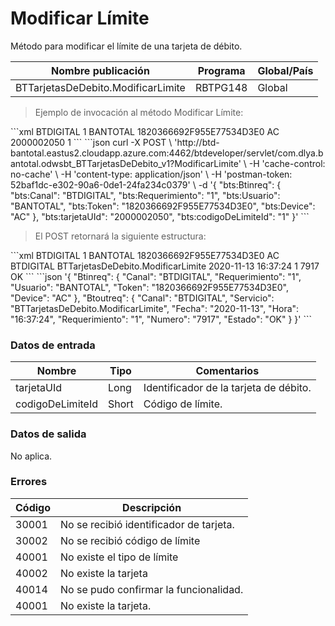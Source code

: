 # Modificar Límite 

Método para modificar el límite de una tarjeta de débito. 

Nombre publicación | Programa | Global/País 
--------- | ----------- | ----------- 
BTTarjetasDeDebito.ModificarLimite | RBTPG148 | Global 

> Ejemplo de invocación al método Modificar Límite: 

<code-group> 
<code-block title="XML" active> 
```xml 
<soapenv:Envelope xmlns:soapenv="http://schemas.xmlsoap.org/soap/envelope/" xmlns:bts="http://uy.com.dlya.bantotal/BTSOA/"> 
   <soapenv:Header/> 
   <soapenv:Body> 
      <bts:BTTarjetasDeDebito.ModificarLimite> 
         <bts:Btinreq> 
            <bts:Canal>BTDIGITAL</bts:Canal> 
            <bts:Requerimiento>1</bts:Requerimiento> 
            <bts:Usuario>BANTOTAL</bts:Usuario> 
            <bts:Token>1820366692F955E77534D3E0</bts:Token> 
            <bts:Device>AC</bts:Device> 
         </bts:Btinreq> 
         <bts:tarjetaUId>2000002050</bts:tarjetaUId> 
         <bts:codigoDeLimiteId>1</bts:codigoDeLimiteId> 
      </bts:BTTarjetasDeDebito.ModificarLimite> 
   </soapenv:Body> 
</soapenv:Envelope> 
``` 
</code-block> 

<code-block title="JSON"> 
```json 
curl -X POST \ 
  'http://btd-bantotal.eastus2.cloudapp.azure.com:4462/btdeveloper/servlet/com.dlya.bantotal.odwsbt_BTTarjetasDeDebito_v1?ModificarLimite' \ 
  -H 'cache-control: no-cache' \ 
  -H 'content-type: application/json' \ 
  -H 'postman-token: 52baf1dc-e302-90a6-0de1-24fa234c0379' \ 
  -d '{ 
	"bts:Btinreq": { 
	  "bts:Canal": "BTDIGITAL", 
	  "bts:Requerimiento": "1", 
	  "bts:Usuario": "BANTOTAL", 
	  "bts:Token": "1820366692F955E77534D3E0", 
	  "bts:Device": "AC" 
	}, 
	"bts:tarjetaUId": "2000002050", 
	"bts:codigoDeLimiteId": "1" 
}' 
``` 
</code-block> 
</code-group> 

> El POST retornará la siguiente estructura: 

<code-group> 
<code-block title="XML" active> 
```xml 
<SOAP-ENV:Envelope xmlns:SOAP-ENV="http://schemas.xmlsoap.org/soap/envelope/" xmlns:xsd="http://www.w3.org/2001/XMLSchema" xmlns:SOAP-ENC="http://schemas.xmlsoap.org/soap/encoding/" xmlns:xsi="http://www.w3.org/2001/XMLSchema-instance"> 
   <SOAP-ENV:Body> 
      <BTTarjetasDeDebito.ModificarLimiteResponse xmlns="http://uy.com.dlya.bantotal/BTSOA/"> 
         <Btinreq> 
            <Canal>BTDIGITAL</Canal> 
            <Requerimiento>1</Requerimiento> 
            <Usuario>BANTOTAL</Usuario> 
            <Token>1820366692F955E77534D3E0</Token> 
            <Device>AC</Device> 
         </Btinreq> 
         <Erroresnegocio></Erroresnegocio> 
         <Btoutreq> 
            <Canal>BTDIGITAL</Canal> 
            <Servicio>BTTarjetasDeDebito.ModificarLimite</Servicio> 
            <Fecha>2020-11-13</Fecha> 
            <Hora>16:37:24</Hora> 
            <Requerimiento>1</Requerimiento> 
            <Numero>7917</Numero> 
            <Estado>OK</Estado> 
         </Btoutreq> 
      </BTTarjetasDeDebito.ModificarLimiteResponse> 
   </SOAP-ENV:Body> 
</SOAP-ENV:Envelope> 
``` 
</code-block> 

<code-block title="JSON"> 
```json 
'{ 
	"Btinreq": { 
	  "Canal": "BTDIGITAL", 
	  "Requerimiento": "1", 
	  "Usuario": "BANTOTAL", 
	  "Token": "1820366692F955E77534D3E0", 
	  "Device": "AC" 
	}, 
	"Btoutreq": { 
	  "Canal": "BTDIGITAL", 
	  "Servicio": "BTTarjetasDeDebito.ModificarLimite", 
	  "Fecha": "2020-11-13", 
	  "Hora": "16:37:24", 
	  "Requerimiento": "1", 
	  "Numero": "7917", 
	  "Estado": "OK" 
	} 
}' 
``` 
</code-block> 
</code-group>  

### Datos de entrada 

Nombre | Tipo | Comentarios 
--------- | ----------- | ----------- 
tarjetaUId | Long | Identificador de la tarjeta de débito. 
codigoDeLimiteId | Short | Código de límite. 

### Datos de salida 

No aplica. 

### Errores 

Código | Descripción 
--------- | ----------- 
30001 | No se recibió identificador de tarjeta. 
30002 | No se recibió código de límite 
40001 | No existe el tipo de límite 
40002 | No existe la tarjeta 
40014 | No se pudo confirmar la funcionalidad. 
40001 | No existe la tarjeta. 

 
